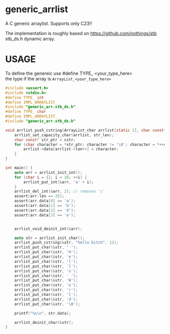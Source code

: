# generic_arrlist
A C generic arraylist.
Supports only C23!!

The implementation is roughly based on https://github.com/nothings/stb stb_ds.h  dynamic array.


# USAGE

To define the genereic use #define TYPE_ <your_type_here>    
the type if the array is `ArrayList_<your_type_here>`    

```c
#include <assert.h>
#include <stdio.h>
#define TYPE_ int
#define IMPL_ARRAYLIST_
#include "generic_arr.stb_ds.h"
#define TYPE_ char
#define IMPL_ARRAYLIST_
#include "generic_arr.stb_ds.h"

void arrlist_push_cstring(ArrayList_char arrlist[static 1], char const* const cstr, size_t const str_len) {
    arrlist_set_capacity_char(arrlist, str_len);
    char const* str_ptr = cstr;
    for (char character = *str_ptr; character != '\0'; character = *++str_ptr) {
        arrlist->data[arrlist->len++] = character;
    }
}

int main() {
    auto arr = arrlist_init_int();
    for (char i = {}; i < 26; ++i) {
        arrlist_put_int(&arr, 'a' + i);
    }
    arrlist_del_int(&arr, 2); // removes 'c'
    assert(arr.len == 25);
    assert(arr.data[0] == 'a');
    assert(arr.data[1] == 'b');
    assert(arr.data[2] == 'd');
    assert(arr.data[3] == 'e');


    arrlist_void_deinit_int(&arr);

    auto str = arrlist_init_char();
    arrlist_push_cstring(&str, "hello bitch", 11);
    arrlist_put_char(&str, ' ');
    arrlist_put_char(&str, 'H');
    arrlist_put_char(&str, 'e');
    arrlist_put_char(&str, 'l');
    arrlist_put_char(&str, 'l');
    arrlist_put_char(&str, 'o');
    arrlist_put_char(&str, ' ');
    arrlist_put_char(&str, 'W');
    arrlist_put_char(&str, 'o');
    arrlist_put_char(&str, 'r');
    arrlist_put_char(&str, 'l');
    arrlist_put_char(&str, 'd');
    arrlist_put_char(&str, '\0');

    printf("%s\n", str.data);

    arrlist_deinit_char(&str);
}
```
